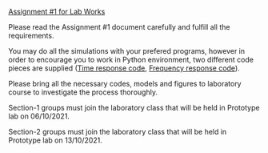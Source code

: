 [Assignment #1 for Lab Works](https://github.com/mee427/mee427.github.io/blob/master/MEE427_Assignment1.pdf)

Please read the Assignment #1 document carefully and fulfill all the requirements. 

You may do all the simulations with your prefered programs, however in order to encourage you to work in Python environment, two different code pieces are supplied ([Time response code](https://github.com/mee427/mee427.github.io/blob/master/feedbackSystem.py), [Frequency response code](https://github.com/mee427/mee427.github.io/blob/master/bodeDiagram.py)).

Please bring all the necessary codes, models and figures to laboratory course to investigate the process thoroughly.

Section-1 groups must join the laboratory class that will be held in Prototype lab on 06/10/2021.

Section-2 groups must join the laboratory class that will be held in Prototype lab on 13/10/2021.
